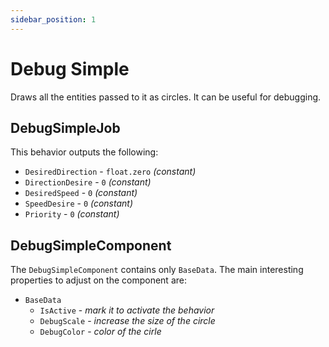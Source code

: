 ```yaml
---
sidebar_position: 1
---
```


# Debug Simple

Draws all the entities passed to it as circles. It can be useful for debugging.

## DebugSimpleJob

This behavior outputs the following: 
- `DesiredDirection` - `float.zero` *(constant)*
- `DirectionDesire` - `0` *(constant)*
- `DesiredSpeed` - `0` *(constant)*
- `SpeedDesire` - `0` *(constant)*
- `Priority` -  `0` *(constant)*

## DebugSimpleComponent

The `DebugSimpleComponent` contains only `BaseData`. The main interesting properties to adjust on the component are:

- `BaseData`
    - `IsActive` - *mark it to activate the behavior*
    - `DebugScale` - *increase the size of the circle*
    - `DebugColor` - *color of the cirle*